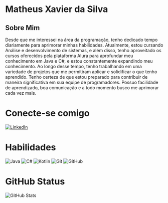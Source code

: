 # Matheus Xavier da Silva

## Sobre Mim
Desde que me interessei na área da programação, tenho dedicado tempo diariamente para aprimorar minhas habilidades. Atualmente, estou cursando Análise e desenvolvimento de sistemas, e além disso, tenho aproveitado os cursos oferecidos pela plataforma Alura para aprofundar meu conhecimento em Java e C#, e estou constantemente expandindo meu conhecimento. Ao longo desse tempo, tenho trabalhando em uma variedade de projetos que me permitiram aplicar e solidificar o que tenho aprendido.
Tenho certeza de que estou preparado para contribuir de maneira significativa em sua equipe de programadores. Possuo facilidade de aprendizado, boa comunicação e a todo momento busco me aprimorar cada vez mais.

# Conecte-se comigo

[![LinkedIn](https://img.shields.io/badge/linkedin-%230077B5.svg?style=for-the-badge&logo=linkedin&logoColor=white)](https://www.linkedin.com/in/matheus-xs/)
# Habilidades
![Java](https://img.shields.io/badge/java-%23ED8B00.svg?style=for-the-badge&logo=openjdk&logoColor=white) ![C#](https://img.shields.io/badge/c%23-%23239120.svg?style=for-the-badge&logo=c-sharp&logoColor=white) 
![Kotlin](https://img.shields.io/badge/kotlin-%237F52FF.svg?style=for-the-badge&logo=kotlin&logoColor=white) ![Git](https://img.shields.io/badge/git-%23F05033.svg?style=for-the-badge&logo=git&logoColor=white) ![GitHub](https://img.shields.io/badge/github-%23121011.svg?style=for-the-badge&logo=github&logoColor=white)

# GitHub Status
![GitHub Stats](https://github-readme-stats.vercel.app/api?username=MatheusXavierS&theme=transparent&bg_color=000&border_color=30A3DC&show_icons=true&icon_color=30A3DC&title_color=E94D5F&text_color=FFF)
